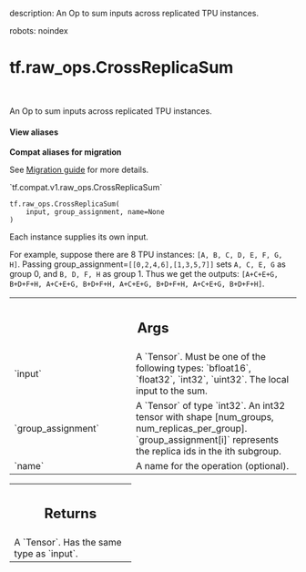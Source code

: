 description: An Op to sum inputs across replicated TPU instances.

robots: noindex

# tf.raw_ops.CrossReplicaSum

<!-- Insert buttons and diff -->

<table class="tfo-notebook-buttons tfo-api nocontent" align="left">

</table>



An Op to sum inputs across replicated TPU instances.

<section class="expandable">
  <h4 class="showalways">View aliases</h4>
  <p>
<b>Compat aliases for migration</b>
<p>See
<a href="https://www.tensorflow.org/guide/migrate">Migration guide</a> for
more details.</p>
<p>`tf.compat.v1.raw_ops.CrossReplicaSum`</p>
</p>
</section>

<pre class="devsite-click-to-copy prettyprint lang-py tfo-signature-link">
<code>tf.raw_ops.CrossReplicaSum(
    input, group_assignment, name=None
)
</code></pre>



<!-- Placeholder for "Used in" -->

Each instance supplies its own input.

For example, suppose there are 8 TPU instances: `[A, B, C, D, E, F, G, H]`.
Passing group_assignment=`[[0,2,4,6],[1,3,5,7]]` sets `A, C, E, G` as group 0,
and `B, D, F, H` as group 1. Thus we get the outputs:
`[A+C+E+G, B+D+F+H, A+C+E+G, B+D+F+H, A+C+E+G, B+D+F+H, A+C+E+G, B+D+F+H]`.

<!-- Tabular view -->
 <table class="responsive fixed orange">
<colgroup><col width="214px"><col></colgroup>
<tr><th colspan="2"><h2 class="add-link">Args</h2></th></tr>

<tr>
<td>
`input`
</td>
<td>
A `Tensor`. Must be one of the following types: `bfloat16`, `float32`, `int32`, `uint32`.
The local input to the sum.
</td>
</tr><tr>
<td>
`group_assignment`
</td>
<td>
A `Tensor` of type `int32`. An int32 tensor with shape
[num_groups, num_replicas_per_group]. `group_assignment[i]` represents the
replica ids in the ith subgroup.
</td>
</tr><tr>
<td>
`name`
</td>
<td>
A name for the operation (optional).
</td>
</tr>
</table>



<!-- Tabular view -->
 <table class="responsive fixed orange">
<colgroup><col width="214px"><col></colgroup>
<tr><th colspan="2"><h2 class="add-link">Returns</h2></th></tr>
<tr class="alt">
<td colspan="2">
A `Tensor`. Has the same type as `input`.
</td>
</tr>

</table>

